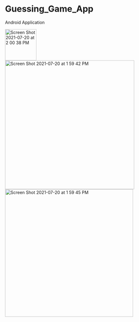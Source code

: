 # Guessing_Game_App

Android Application

<img width="103" alt="Screen Shot 2021-07-20 at 2 00 38 PM" src="https://user-images.githubusercontent.com/58539188/168274728-ae50d1d7-8826-4f8a-9c05-8b666db382ce.png">

<img width="425" alt="Screen Shot 2021-07-20 at 1 59 42 PM" src="https://user-images.githubusercontent.com/58539188/168274754-b9071f7d-a8dc-480b-adcb-876f941442c8.png">

<img width="421" alt="Screen Shot 2021-07-20 at 1 59 45 PM" src="https://user-images.githubusercontent.com/58539188/168274880-3116e327-6fdf-454f-9bfe-8fa07297d5a6.png">
